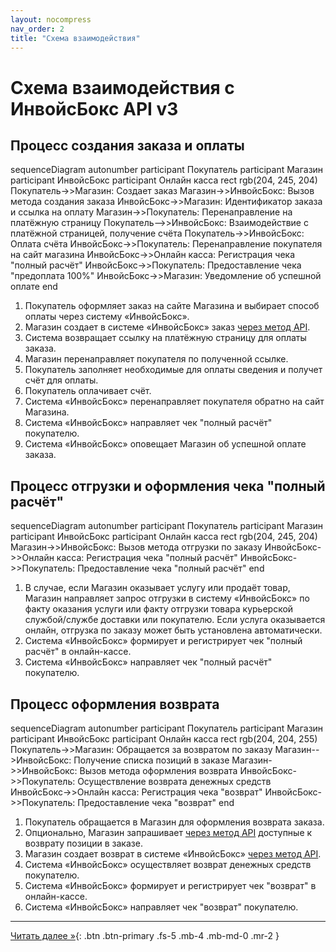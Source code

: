 ```yaml
---
layout: nocompress
nav_order: 2
title: "Схема взаимодействия"
---
```


# Схема взаимодействия с ИнвойсБокс API v3

## Процесс создания заказа и оплаты

<div class="mermaid">
sequenceDiagram
    autonumber
    participant Покупатель
    participant Магазин
    participant ИнвойсБокс 
    participant Онлайн касса
    rect rgb(204, 245, 204)
      Покупатель->>Магазин: Создает заказ
      Магазин->>ИнвойсБокс: Вызов метода создания заказа
      ИнвойсБокс->>Магазин: Идентификатор заказа и ссылка на оплату
      Магазин->>Покупатель: Перенаправление на платёжную страницу
      Покупатель-->>ИнвойсБокс: Взаимодействие с платёжной страницей, получение счёта
      Покупатель->>ИнвойсБокс: Оплата счёта
      ИнвойсБокс->>Покупатель: Перенаправление покупателя на сайт магазина
      ИнвойсБокс->>Онлайн касса: Регистрация чека "полный расчёт"
      ИнвойсБокс->>Покупатель: Предоставление чека "предоплата 100%"
      ИнвойсБокс->>Магазин: Уведомление об успешной оплате
    end
</div>

1. Покупатель оформляет заказ на сайте Магазина и выбирает способ оплаты через систему &laquo;ИнвойсБокс&raquo;.
1. Магазин создает в системе &laquo;ИнвойсБокс&raquo; заказ [через метод API](/docs/order/create/).
1. Система возвращает ссылку на платёжную страницу для оплаты заказа.
1. Магазин перенаправляет покупателя по полученной ссылке.
1. Покупатель заполняет необходимые для оплаты сведения и получет счёт для оплаты.
1. Покупатель оплачивает счёт.
1. Система &laquo;ИнвойсБокс&raquo; перенаправляет покупателя обратно на сайт Магазина.
1. Система &laquo;ИнвойсБокс&raquo; направляет чек "полный расчёт" покупателю.
1. Система &laquo;ИнвойсБокс&raquo; оповещает Магазин об успешной оплате заказа.

## Процесс отгрузки и оформления чека "полный расчёт"

<div class="mermaid">
sequenceDiagram
    autonumber
    participant Покупатель
    participant Магазин
    participant ИнвойсБокс 
    participant Онлайн касса
    rect rgb(204, 245, 204)
      Магазин->>ИнвойсБокс: Вызов метода отгрузки по заказу
      ИнвойсБокс->>Онлайн касса: Регистрация чека "полный расчёт"
      ИнвойсБокс->>Покупатель: Предоставление чека "полный расчёт"
    end
</div>


1. В случае, если Магазин оказывает услугу или продаёт товар, Магазин направляет запрос отгрузки в систему &laquo;ИнвойсБокс&raquo; по факту оказания услуги или факту отгрузки товара курьерской службой/службе доставки или покупателю. Если услуга оказывается онлайн, отгрузка по заказу может быть установлена автоматически.
1. Система &laquo;ИнвойсБокс&raquo; формирует и регистрирует чек "полный расчёт" в онлайн-кассе.
1. Система &laquo;ИнвойсБокс&raquo; направляет чек "полный расчёт" покупателю.

## Процесс оформления возврата

<div class="mermaid">
sequenceDiagram
    autonumber
    participant Покупатель
    participant Магазин
    participant ИнвойсБокс 
    participant Онлайн касса
    rect rgb(204, 204, 255)
      Покупатель->>Магазин: Обращается за возвратом по заказу
      Магазин-->ИнвойсБокс: Получение списка позиций в заказе
      Магазин->>ИнвойсБокс: Вызов метода оформления возврата
      ИнвойсБокс->>Покупатель: Осуществление возврата денежных средств
      ИнвойсБокс->>Онлайн касса: Регистрация чека "возврат"
      ИнвойсБокс->>Покупатель: Предоставление чека "возврат"
    end
</div>

1. Покупатель обращается в Магазин для оформления возврата заказа.
1. Опционально, Магазин запрашивает [через метод API](/docs/refund/get/) доступные к возврату позиции в заказе.
1. Магазин создает возврат в системе &laquo;ИнвойсБокс&raquo; [через метод API](/docs/refund/create/).
1. Система &laquo;ИнвойсБокс&raquo; осуществляет возврат денежных средств покупателю.
1. Система &laquo;ИнвойсБокс&raquo; формирует и регистрирует чек "возврат" в онлайн-кассе.
1. Система &laquo;ИнвойсБокс&raquo; направляет чек "возврат" покупателю.

---

[Читать далее &raquo;](/docs/order){: .btn .btn-primary .fs-5 .mb-4 .mb-md-0 .mr-2 }
